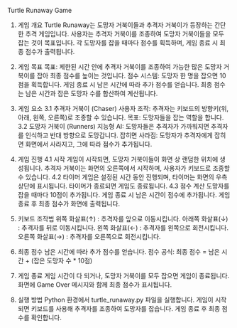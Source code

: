 Turtle Runaway Game
1. 게임 개요
Turtle Runaway는 도망자 거북이들과 추격자 거북이가 등장하는 간단한 추격 게임입니다. 사용자는 추격자 거북이를 조종하여 도망자 거북이들을 모두 잡는 것이 목표입니다. 각 도망자를 잡을 때마다 점수를 획득하며, 게임 종료 시 최종 점수가 출력됩니다.

2. 게임 목표
목표: 제한된 시간 안에 추격자 거북이를 조종하여 가능한 많은 도망자 거북이를 잡아 최종 점수를 높이는 것입니다.
점수 시스템:
도망자 한 명을 잡으면 10점을 획득합니다.
게임 종료 시 남은 시간에 따라 추가 점수를 얻습니다.
최종 점수는 남은 시간과 잡은 도망자 수를 합산하여 계산됩니다.
3. 게임 요소
3.1 추격자 거북이 (Chaser)
사용자 조작: 추격자는 키보드의 방향키(위, 아래, 왼쪽, 오른쪽)로 조종할 수 있습니다.
목표: 도망자들을 잡는 역할을 합니다.
3.2 도망자 거북이 (Runners)
지능형 AI: 도망자들은 추격자가 가까워지면 추격자를 인식하고 반대 방향으로 도망갑니다.
잡히면 사라짐: 도망자가 추격자에게 잡히면 화면에서 사라지고, 그에 따라 점수가 추가됩니다.
4. 게임 진행
4.1 시작
게임이 시작되면, 도망자 거북이들이 화면 상 랜덤한 위치에 생성됩니다.
추격자 거북이는 화면의 오른쪽에서 시작하며, 사용자가 키보드로 조종할 수 있습니다.
4.2 타이머
게임은 설정된 시간 동안 진행되며, 타이머는 화면의 우측 상단에 표시됩니다.
타이머가 종료되면 게임도 종료됩니다.
4.3 점수 계산
도망자를 잡을 때마다 10점이 추가됩니다.
게임 종료 시 남은 시간이 점수에 추가됩니다.
게임 종료 후 최종 점수가 화면에 출력됩니다.
5. 키보드 조작법
위쪽 화살표(↑) : 추격자를 앞으로 이동시킵니다.
아래쪽 화살표(↓) : 추격자를 뒤로 이동시킵니다.
왼쪽 화살표(←) : 추격자를 왼쪽으로 회전시킵니다.
오른쪽 화살표(→) : 추격자를 오른쪽으로 회전시킵니다.
6. 최종 점수
남은 시간에 따라 추가 점수를 얻습니다.
점수 공식: 최종 점수 = 남은 시간 + (잡은 도망자 수 * 10점)
7. 게임 종료
게임 시간이 다 되거나, 도망자 거북이를 모두 잡으면 게임이 종료됩니다.
화면에 Game Over 메시지와 함께 최종 점수가 표시됩니다.
8. 실행 방법
Python 환경에서 turtle_runaway.py 파일을 실행합니다.
게임이 시작되면 키보드를 사용해 추격자를 조종하여 도망자를 잡습니다.
게임 종료 후 최종 점수를 확인합니다.